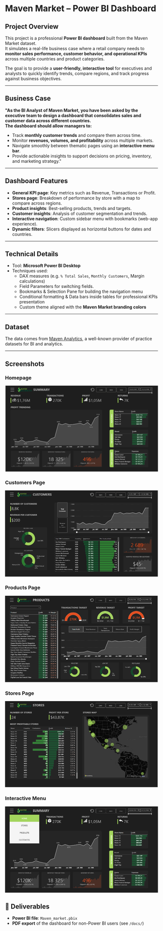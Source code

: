 # Maven Market – Power BI Dashboard

## Project Overview
This project is a professional **Power BI dashboard** built from the Maven Market dataset.  
It simulates a real-life business case where a retail company needs to **monitor sales performance, customer behavior, and operational KPIs** across multiple countries and product categories.  

The goal is to provide a **user-friendly, interactive tool** for executives and analysts to quickly identify trends, compare regions, and track progress against business objectives.

---

## Business Case
**"As the BI Analyst of Maven Market, you have been asked by the executive team to design a dashboard that consolidates sales and customer data across different countries.  
The dashboard should allow managers to:**
- Track **monthly customer trends** and compare them across time.  
- Monitor **revenues, volumes, and profitability** across multiple markets.  
- Navigate smoothly between thematic pages using an **interactive menu bar**.  
- Provide actionable insights to support decisions on pricing, inventory, and marketing strategy."

---

## Dashboard Features
- **General KPI page**: Key metrics such as Revenue, Transactions or Profit.
- **Stores page**: Breakdown of performance by store with a map to compare across regions.  
- **Product insights**: Best-selling products, trends and targets.  
- **Customer insights**: Analysis of customer segmentation and trends.  
- **Interactive navigation**: Custom sidebar menu with bookmarks (web-app experience).  
- **Dynamic filters**: Slicers displayed as horizontal buttons for dates and countries.  

---

## Technical Details
- Tool: **Microsoft Power BI Desktop**  
- Techniques used:
  - DAX measures (e.g. `% Total Sales`, `Monthly Customers`, Margin calculations)  
  - Field Parameters for switching fields.  
  - Bookmarks & Selection Pane for building the navigation menu  
  - Conditional formatting & Data bars inside tables for professional KPIs presentation  
  - Custom theme aligned with the **Maven Market branding colors**  

---

## Dataset
The data comes from [Maven Analytics](https://www.mavenanalytics.io/), a well-known provider of practice datasets for BI and analytics.

---

## Screenshots
### Homepage
![Homepage](IMG/Homepage.PNG)

### Customers Page
![Customers](IMG/Customers.PNG)

### Products Page
![Products](IMG/Products.PNG)

### Stores Page
![Stores](IMG/Stores.PNG)

### Interactive Menu
![Interactive Menu](IMG/Interactive_Menu.PNG)


## 📄 Deliverables
- **Power BI file**: `Maven_market.pbix`  
- **PDF export** of the dashboard for non-Power BI users (see `/docs/`)  

